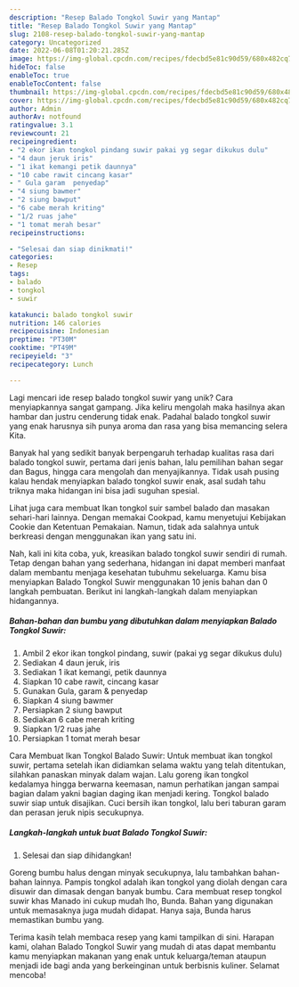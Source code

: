 ```yaml
---
description: "Resep Balado Tongkol Suwir yang Mantap"
title: "Resep Balado Tongkol Suwir yang Mantap"
slug: 2108-resep-balado-tongkol-suwir-yang-mantap
category: Uncategorized
date: 2022-06-08T01:20:21.285Z
image: https://img-global.cpcdn.com/recipes/fdecbd5e81c90d59/680x482cq70/balado-tongkol-suwir-foto-resep-utama.jpg
hideToc: false
enableToc: true
enableTocContent: false
thumbnail: https://img-global.cpcdn.com/recipes/fdecbd5e81c90d59/680x482cq70/balado-tongkol-suwir-foto-resep-utama.jpg
cover: https://img-global.cpcdn.com/recipes/fdecbd5e81c90d59/680x482cq70/balado-tongkol-suwir-foto-resep-utama.jpg
author: Admin
authorAv: notfound
ratingvalue: 3.1
reviewcount: 21
recipeingredient:
- "2 ekor ikan tongkol pindang suwir pakai yg segar dikukus dulu"
- "4 daun jeruk iris"
- "1 ikat kemangi petik daunnya"
- "10 cabe rawit cincang kasar"
- " Gula garam  penyedap"
- "4 siung bawmer"
- "2 siung bawput"
- "6 cabe merah kriting"
- "1/2 ruas jahe"
- "1 tomat merah besar"
recipeinstructions:

- "Selesai dan siap dinikmati!"
categories:
- Resep
tags:
- balado
- tongkol
- suwir

katakunci: balado tongkol suwir 
nutrition: 146 calories
recipecuisine: Indonesian
preptime: "PT30M"
cooktime: "PT49M"
recipeyield: "3"
recipecategory: Lunch

---
```





Lagi mencari ide resep balado tongkol suwir yang unik? Cara menyiapkannya sangat gampang. Jika keliru mengolah maka hasilnya akan hambar dan justru cenderung tidak enak. Padahal balado tongkol suwir yang enak harusnya sih punya aroma dan rasa yang bisa memancing selera Kita.





Banyak hal yang sedikit banyak berpengaruh terhadap kualitas rasa dari balado tongkol suwir, pertama dari jenis bahan, lalu pemilihan bahan segar dan Bagus, hingga cara mengolah dan menyajikannya. Tidak usah pusing kalau hendak menyiapkan balado tongkol suwir enak,      asal sudah tahu triknya maka hidangan ini bisa jadi suguhan spesial.














Lihat juga cara membuat Ikan tongkol suir sambel balado dan masakan sehari-hari lainnya. Dengan memakai Cookpad, kamu menyetujui Kebijakan Cookie dan Ketentuan Pemakaian. Namun, tidak ada salahnya untuk berkreasi dengan menggunakan ikan yang satu ini.






Nah, kali ini kita coba, yuk, kreasikan balado tongkol suwir sendiri di rumah. Tetap dengan bahan yang sederhana, hidangan ini dapat memberi manfaat dalam membantu menjaga kesehatan tubuhmu sekeluarga. Kamu bisa menyiapkan Balado Tongkol Suwir menggunakan 10 jenis bahan dan 0 langkah pembuatan. Berikut ini langkah-langkah dalam menyiapkan hidangannya.

<!--inarticleads1-->

##### Bahan-bahan dan bumbu yang dibutuhkan dalam menyiapkan Balado Tongkol Suwir:

1. Ambil 2 ekor ikan tongkol pindang, suwir (pakai yg segar dikukus dulu)
1. Sediakan 4 daun jeruk, iris
1. Sediakan 1 ikat kemangi, petik daunnya
1. Siapkan 10 cabe rawit, cincang kasar
1. Gunakan  Gula, garam &amp; penyedap
1. Siapkan 4 siung bawmer
1. Persiapkan 2 siung bawput
1. Sediakan 6 cabe merah kriting
1. Siapkan 1/2 ruas jahe
1. Persiapkan 1 tomat merah besar


Cara Membuat Ikan Tongkol Balado Suwir: Untuk membuat ikan tongkol suwir, pertama setelah ikan didiamkan selama waktu yang telah ditentukan, silahkan panaskan minyak dalam wajan. Lalu goreng ikan tongkol kedalamya hingga berwarna keemasan, namun perhatikan jangan sampai bagian dalam yakni bagian daging ikan menjadi kering. Tongkol balado suwir siap untuk disajikan. Cuci bersih ikan tongkol, lalu beri taburan garam dan perasan jeruk nipis secukupnya. 

<!--inarticleads2-->

##### Langkah-langkah untuk buat Balado Tongkol Suwir:


1. Selesai dan siap dihidangkan!

Goreng bumbu halus dengan minyak secukupnya, lalu tambahkan bahan-bahan lainnya. Pampis tongkol adalah ikan tongkol yang diolah dengan cara disuwir dan dimasak dengan banyak bumbu. Cara membuat resep tongkol suwir khas Manado ini cukup mudah lho, Bunda. Bahan yang digunakan untuk memasaknya juga mudah didapat. Hanya saja, Bunda harus memastikan bumbu yang. 

Terima kasih telah membaca resep yang kami tampilkan di sini. Harapan kami, olahan Balado Tongkol Suwir yang mudah di atas dapat membantu kamu menyiapkan makanan yang enak untuk keluarga/teman ataupun menjadi ide bagi anda yang berkeinginan untuk berbisnis kuliner. Selamat mencoba!
